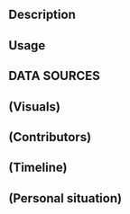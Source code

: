 ## Description ##

## Usage ##

## DATA SOURCES ##

## (Visuals) ##

## (Contributors) ##

## (Timeline) ##

## (Personal situation) ##
